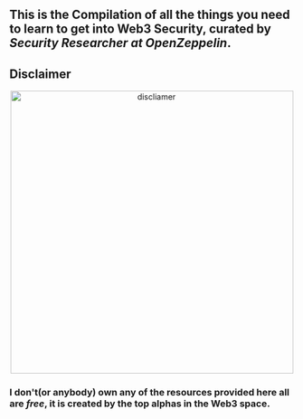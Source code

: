 ## This is the Compilation of all the things you need to learn to get into **Web3 Security**, curated by *Security Researcher at OpenZeppelin*.
## Disclaimer 

<p align="center">
<img src= "https://github.com/adityaxxz/Web3-Roadmap/assets/104155306/a0e9338e-ee92-4398-ade6-88b4c1b5af80" width="500" alt="discliamer">
<br/>

### I don't(or anybody) own any of the resources provided here all are *free*, it is created by the top alphas in the Web3 space.
